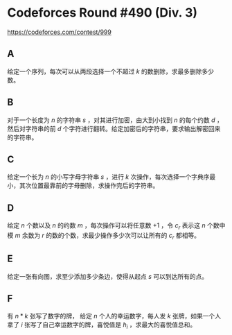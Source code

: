 # Codeforces Round #490 (Div. 3)

https://codeforces.com/contest/999

## A
给定一个序列，每次可以从两段选择一个不超过 $k$ 的数删除，求最多删除多少数。

## B
对于一个长度为 $n$ 的字符串 $s$ ，对其进行加密，由大到小找到 $n$ 的每个约数 $d$ ，然后对字符串的前 $d$ 个字符进行翻转。给定加密后的字符串，要求输出解密回来的字符串。

## C
给定一个长为 $n$ 的小写字母字符串 $s$ ，进行 $k$ 次操作，每次选择一个字典序最小，其次位置最靠前的字母删除，求操作完后的字符串。

## D
给定 $n$ 个数以及 $n$ 的约数 $m$ ，每次操作可以将任意数 $+1$ ，令 $c_r$ 表示这 $n$ 个数中 模 $m$ 余数为 $r$ 的数的个数，求最少操作多少次可以让所有的 $c_r$ 都相等。

## E
给定一张有向图，求至少添加多少条边，使得从起点 $s$ 可以到达所有的点。

## F
有 $n * k$ 张写了数字的牌， 给定 $n$ 个人的幸运数字，每人发 $k$ 张牌，如果一个人拿了 $i$ 张写了自己幸运数字的牌，喜悦值是 $h_i$ ，求最大的喜悦值总和。